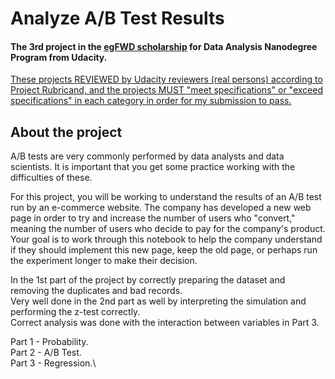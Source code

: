# Analyze A/B Test Results
#### The 3rd project in the [egFWD scholarship](https://egfwd.com) for Data Analysis Nanodegree Program from Udacity.
<ins>These projects REVIEWED by Udacity reviewers (real persons) according to Project Rubricand, and the projects MUST "meet specifications" or "exceed specifications" in each category in order for my submission to pass.</ins>

## About the project
A/B tests are very commonly performed by data analysts and data scientists. It is important that you get some practice working with the difficulties of these.

For this project, you will be working to understand the results of an A/B test run by an e-commerce website. The company has developed a new web page in order to try and increase the number of users who "convert," meaning the number of users who decide to pay for the company's product. Your goal is to work through this notebook to help the company understand if they should implement this new page, keep the old page, or perhaps run the experiment longer to make their decision.

In the 1st part of the project by correctly preparing the dataset and removing the duplicates and bad records. \
Very well done in the 2nd part as well by interpreting the simulation and performing the z-test correctly. \
Correct analysis was done with the interaction between variables in Part 3.

Part 1 - Probability.\
Part 2 - A/B Test.\
Part 3 - Regression.\
